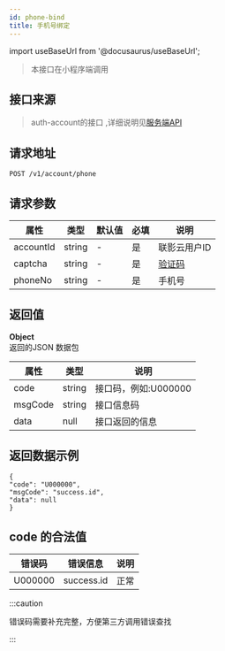 ```yaml
---
id: phone-bind
title: 手机号绑定
---
```


import useBaseUrl from '@docusaurus/useBaseUrl';

> 本接口在小程序端调用

## 接口来源

>auth-account的接口 ,详细说明见[服务端API](/specification.md)


## 请求地址
``` 
POST /v1/account/phone
```
## 请求参数

|属性|类型|默认值|必填|说明|
|----|----|----|-----|----|
|accountId|string|-|是|联影云用户ID|
|captcha|string|-|是|[验证码](/base-user/send-code.md)|
|phoneNo|string|-|是|手机号|
 
 


## 返回值
<b>Object</b>  
返回的JSON 数据包

|属性|类型|说明|
|----|----|----|
|code|string|接口码，例如:U000000|
|msgCode|string|接口信息码|
|data|null|接口返回的信息|

## 返回数据示例
```
{
"code": "U000000",
"msgCode": "success.id",
"data": null
}
```
## code 的合法值
|错误码|错误信息|说明|
|----|----|----|
|U000000|success.id|正常|


:::caution

错误码需要补充完整，方便第三方调用错误查找

:::

